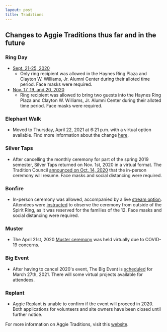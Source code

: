 ```yaml
---
layout: post
title: Traditions
---
```

## Changes to Aggie Traditions thus far and in the future
### Ring Day
* [Sept. 21-25, 2020](https://t.e2ma.net/message/j9lpef/77k2yxf)
  * Only ring recipient was allowed in the Haynes Ring Plaza and Clayton W. Williams, Jr. Alumni Center during their alloted time period. Face masks were required. 
* [Nov. 17, 19, and 20, 2020](https://t.e2ma.net/message/v67dif/77k2yxf)
  * Ring recipient was allowed to bring two guests into the Haynes Ring Plaza and Clayton W. Williams, Jr. Alumni Center during their alloted time period. Face masks were required.
### Elephant Walk
* Moved to Thursday, April  22, 2021 at 6:21 p.m. with a virtual option available. Find more information about the change [here](https://today.tamu.edu/2020/11/06/texas-am-elephant-walk-to-be-held-during-spring-2021-semester/).
### Silver Taps
* After cancelling the monthly ceremony for part of the spring 2019 semester, Silver Taps returned on Nov. 1st, 2020 in a virtual format. The Tradition Council [announced on Oct. 14, 2020](https://twitter.com/TradCouncil/status/1316435651395493889?s=20) that the in-person ceremony will resume. Face masks and social distancing were required. 
### Bonfire
* In-person ceremony was allowed, accompanied by a live [stream option](bonfire.tamu.edu). Attendees were [instructed](https://twitter.com/TradCouncil/status/1326319754378944513?s=20) to observe the ceremony from outside of the Spirit Ring, as it was reserved for the families of the 12. Face masks and social distancing were required. 
### Muster
* The April 21st, 2020 [Muster ceremony](https://www.aggienetwork.com/news/153878/how-to-muster-in-2020/) was held virtually due to COVID-19 concerns.
### Big Event
* After having to cancel 2020's event, The Big Event is [scheduled](https://theeagle.com/news/local/texas-a-m-big-event-to-return-in-2021/article_97a106d6-3063-11eb-9a39-d34edc9b1ad6.html?utm_medium=social&utm_source=facebook&utm_campaign=user-share&fbclid=IwAR15YHbkD28xXNFOWc9CRd6GblJzZBeVyGOI1qo7Zj6yOE7vWCYxFKmXcVc) for March 27th, 2021. There will some virtual projects available for attendees. 
### Replant
* Aggie Replant is unable to confirm if the event will proceed in 2020. Both applications for volunteers and site owners have been closed until further notice. 

For more information on Aggie Traditions, visit this [website](https://www.tamu.edu/traditions/). 

